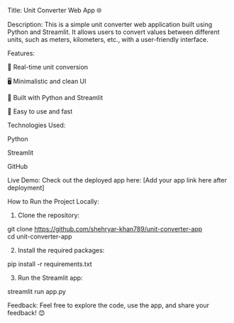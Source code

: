 Title:
Unit Converter Web App 🌐

Description:
This is a simple unit converter web application built using Python and Streamlit. It allows users to convert values between different units, such as meters, kilometers, etc., with a user-friendly interface.

Features:

🌟 Real-time unit conversion

🖥️ Minimalistic and clean UI

🔧 Built with Python and Streamlit

🚀 Easy to use and fast


Technologies Used:

Python

Streamlit

GitHub


Live Demo:
Check out the deployed app here: [Add your app link here after deployment]

How to Run the Project Locally:

1. Clone the repository:

git clone https://github.com/shehryar-khan789/unit-converter-app  
cd unit-converter-app


2. Install the required packages:

pip install -r requirements.txt


3. Run the Streamlit app:

streamlit run app.py



Feedback:
Feel free to explore the code, use the app, and share your feedback! 😊

